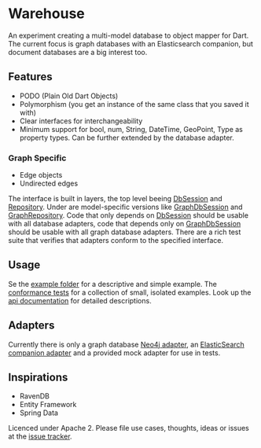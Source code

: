 # Warehouse

An experiment creating a multi-model database to object mapper for Dart.
The current focus is graph databases with an Elasticsearch companion, but
document databases are a big interest too.

## Features
- PODO (Plain Old Dart Objects)
- Polymorphism (you get an instance of the same class that you saved it with)
- Clear interfaces for interchangeability
- Minimum support for bool, num, String, DateTime, GeoPoint, Type as property types.
  Can be further extended by the database adapter.

### Graph Specific
- Edge objects
- Undirected edges

The interface is built in layers, the top level beeing [DbSession][] and
[Repository][]. Under are model-specific versions like [GraphDbSession][] and
[GraphRepository][]. Code that only depends on [DbSession][] should be usable
with all database adapters, code that depends only on [GraphDbSession][] should
be usable with all graph database adapters. There are a rich test suite that
verifies that adapters conform to the specified interface.

## Usage
Se the [example folder][] for a descriptive and simple example.
The [conformance tests][] for a collection of small, isolated examples.
Look up the [api documentation][] for detailed descriptions. 

## Adapters
Currently there is only a graph database [Neo4j adapter][], an
[ElasticSearch companion adapter][] and a provided mock adapter for use in tests.

## Inspirations
- RavenDB
- Entity Framework
- Spring Data

Licenced under Apache 2.
Please file use cases, thoughts, ideas or issues at the [issue tracker][tracker].

[tracker]: https://github.com/Pajn/Warehouse/issues
[DbSession]: https://github.com/Pajn/Warehouse/blob/master/lib/src/db_session.dart
[Repository]: https://github.com/Pajn/Warehouse/blob/master/lib/src/repository.dart
[GraphDbSession]: https://github.com/Pajn/Warehouse/blob/master/lib/src/graph/graph_db_session.dart
[GraphRepository]: https://github.com/Pajn/Warehouse/blob/master/lib/src/graph/graph_repository.dart
[example folder]: https://github.com/Pajn/Warehouse/tree/master/example
[conformance tests]: https://github.com/Pajn/Warehouse/tree/master/lib/src/adapters/conformance_tests
[api documentation]: http://www.dartdocs.org/documentation/warehouse/latest
[Neo4j adapter]: https://pub.dartlang.org/packages/neo4j_dart
[ElasticSearch companion adapter]: https://pub.dartlang.org/packages/elastic_dart
